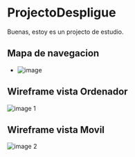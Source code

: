 # ProjectoDespligue

Buenas, estoy es un projecto de estudio.

Mapa de navegacion
---
- ![image](https://user-images.githubusercontent.com/39703323/52433983-9f14fc80-2b0e-11e9-8e4e-c39c1a63350f.png)

Wireframe vista Ordenador
---
![image 1](https://user-images.githubusercontent.com/39703323/52434081-d08dc800-2b0e-11e9-9b59-6ccec9e6da05.png)

Wireframe vista Movil
---
![image 2](https://user-images.githubusercontent.com/39703323/52434082-d2578b80-2b0e-11e9-9000-86ab14c3a9c6.png)
